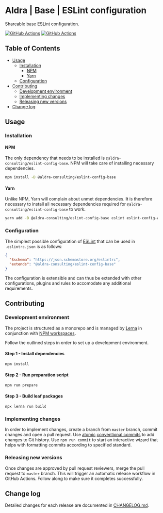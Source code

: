 # Aldra | Base | ESLint configuration

Shareable base ESLint configuration.

[![GitHub Actions](https://github.com/aldra-consulting/eslint-config/actions/workflows/check.yaml/badge.svg)](https://github.com/aldra-consulting/eslint-config/actions/workflows/check.yaml)
[![GitHub Actions](https://github.com/aldra-consulting/eslint-config/actions/workflows/release.yaml/badge.svg)](https://github.com/aldra-consulting/eslint-config/actions/workflows/release.yaml)

## Table of Contents

  - [Usage](#usage)
    - [Installation](#installation)
      - [NPM](#npm)
      - [Yarn](#yarn)
    - [Configuration](#configuration)
  - [Contributing](#contributing)
    - [Development environment](#development-environment)
    - [Implementing changes](#implementing-changes)
    - [Releasing new versions](#releasing-new-versions)
  - [Change log](#change-log)

## Usage

### Installation

#### NPM

The only dependency that needs to be installed is `@aldra-consulting/eslint-config-base`. NPM will take care of installing necessary dependencies.

```sh
npm install -D @aldra-consulting/eslint-config-base
```

#### Yarn

Unlike NPM, Yarn will complain about unmet dependencies. It is therefore necessary to install all necessary dependencies required for `@aldra-consulting/eslint-config-base` to work.

```sh
yarn add -D @aldra-consulting/eslint-config-base eslint eslint-config-airbnb-base eslint-plugin-import
```

### Configuration

The simplest possible configuration of [ESLint](https://eslint.org/) that can be used in `.eslintrc.json` is as follows:

```json
{
  "$schema": "https://json.schemastore.org/eslintrc",
  "extends": "@aldra-consulting/eslint-config-base"
}
```

The configuration is extensible and can thus be extended with other configurations, plugins and rules to accomodate any additional requirements.

## Contributing

### Development environment

The project is structured as a monorepo and is managed by [Lerna](https://lerna.js.org/) in conjunction with [NPM workspaces](https://docs.npmjs.com/cli/v9/using-npm/workspaces?v=true).

Follow the outlined steps in order to set up a development environment.

#### Step 1 - Install dependencies
```sh
npm install
```

#### Step 2 - Run preparation script
```sh
npm run prepare
```

#### Step 3 - Build leaf packages
```sh
npx lerna run build
```

### Implementing changes

In order to implement changes, create a branch from `master` branch, commit changes and open a pull request. Use [atomic](https://en.wikipedia.org/wiki/Atomic_commit) [conventional commits](https://www.conventionalcommits.org/en/v1.0.0/) to add changes to Git history. Use `npm run commit` to start an interactive wizard that helps with formatting commits according to specified standard.

### Releasing new versions

Once changes are approved by pull request reviewers, merge the pull request to `master` branch. This will trigger an automatic release workflow in GitHub Actions. Follow along to make sure it completes successfully.

## Change log

Detailed changes for each release are documented in [CHANGELOG.md](https://github.com/aldra-consulting/eslint-config/blob/HEAD/src/packages/base/CHANGELOG.md).
